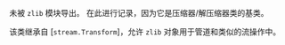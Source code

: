<!-- YAML
added: v0.5.8
changes:
  - version: v11.7.0
    pr-url: https://github.com/nodejs/node/pull/24939
    description: This class was renamed from `Zlib` to `ZlibBase`.
-->

未被 `zlib` 模块导出。
在此进行记录，因为它是压缩器/解压缩器类的基类。

该类继承自 [`stream.Transform`]，允许 `zlib` 对象用于管道和类似的流操作中。

